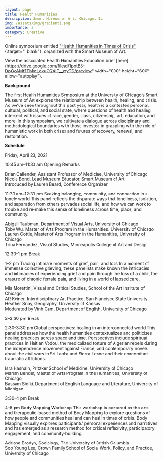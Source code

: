 ```yaml
---
layout: page
title: Health Humanities
description: Smart Museum of Art, Chicago, IL
img: /assets/img/gradient1.png
importance: 2
category: Creative
---
```


Online symposium entitled ["Health Humanities in Times of Crisis"](https://smartmuseum.uchicago.edu/events/1849/health-humanities-in-times-of-crisis/){:target="\_blank"}, organized with the Smart Museum of Art.

View the associated Health Humanities Education brief [here](https://drive.google.com/file/d/1potB8-DpGeAMf1TMmLoxuGQXlF__myTD/preview" width="800" height="600" allow="autoplay").

**Background**

The first Health Humanities Symposium at the University of Chicago’s Smart Museum of Art explores the relationship between health, healing, and crisis. As we’ve seen throughout this past year, health is a contested personal, cultural, political, and social state, where questions of health and healing intersect with issues of race, gender, class, citizenship, art, education, and more. In this symposium, we cultivate a dialogue across disciplinary and methodological boundaries with those invested in grappling with the role of humanistic work in both crises and futures of recovery, renewal, and restoration.

**Schedule**

Friday, April 23, 2021

10:45 am–11:30 am
Opening Remarks

Brian Callender, Assistant Professor of Medicine, University of Chicago   
Nicole Bond, Lead Museum Educator, Smart Museum of Art   
Introduced by Lauren Beard, Conference Organizer   

11:30 am–12:30 pm
Seeking belonging, community, and connection in a lonely world
This panel reflects the disparate ways that loneliness, isolation, and separation from others pervades social life, and how we can work to trouble and re-make this sense of loneliness across time, place, and community.

Abigail Taubman, Department of Visual Arts, University of Chicago   
Toby Wu, Master of Arts Program in the Humanities, University of Chicago   
Lauren Cottle, Master of Arts Program in the Humanities, University of Chicago   
Trina Fernandez, Visual Studies, Minneapolis College of Art and Design   

12:30–1 pm
Break

1–2 pm
Tracing intimate moments of grief, pain, and loss
In a moment of immense collective grieving, these panelists make known the intricacies and intimacies of experiencing grief and pain through the loss of a child, the erasure of chronic female pain, and living in a world of lapsed care.

Mia Morettini, Visual and Critical Studies, School of the Art Institute of Chicago   
AR Keiner, Interdisciplinary Art Practice, San Francisco State University   
Heather Snay, Geography, University of Kansas   
Moderated by Vinh Cam, Department of English, University of Chicago   

2–2:30 pm
Break

2:30–3:30 pm
Global perspectives: healing in an interconnected world
This panel addresses how the health humanities contextualizes and politicizes healing practices across space and time. Perspectives include spiritual practices in Haitian Vodou, the medicalized torture of Algerian rebels during the independence movement against France, and contemporary novels about the civil wars in Sri Lanka and Sierra Leone and their concomitant traumatic afflictions.

Isra Hasnain, Pritzker School of Medicine, University of Chicago   
Mariah Bender, Master of Arts Program in the Humanities, University of Chicago   
Bassam Sidiki, Department of English Language and Literature, University of Michigan   

3:30–4 pm
Break

4–5 pm
Body Mapping Workshop
This workshop is centered on the arts-and therapeutic-based method of Body Mapping to explore questions of how people and communities heal and can heal in times of crisis. Body Mapping visually explores participants’ personal experiences and narratives and has emerged as a research method for critical reflexivity, participatory engagement, and community-building.

Adriana Brodyn, Sociology, The University of British Columbia   
Soo Young Lee, Crown Family School of Social Work, Policy, and Practice, University of Chicago
